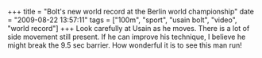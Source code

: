 +++
title = "Bolt's new world record at the Berlin world championship"
date = "2009-08-22 13:57:11"
tags = ["100m", "sport", "usain bolt", "video", "world record"]
+++
Look carefully at Usain as he moves. There is a lot of side movement still
present. If he can improve his technique, I believe he might break the 9.5 sec
barrier. How wonderful it is to see this man run!

